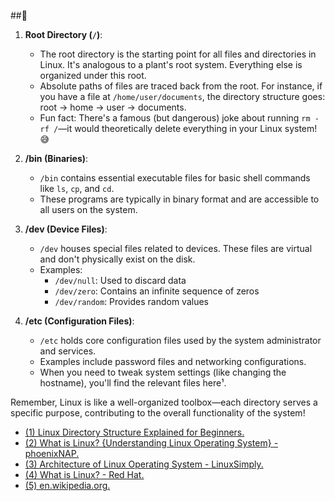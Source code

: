 ##🐧

1. **Root Directory (`/`)**:
   - The root directory is the starting point for all files and directories in Linux. It's analogous to a plant's root system. Everything else is organized under this root.
   - Absolute paths of files are traced back from the root. For instance, if you have a file at `/home/user/documents`, the directory structure goes: root → home → user → documents.
   - Fun fact: There's a famous (but dangerous) joke about running `rm -rf /`—it would theoretically delete everything in your Linux system! 😅

2. **/bin (Binaries)**:
   - `/bin` contains essential executable files for basic shell commands like `ls`, `cp`, and `cd`.
   - These programs are typically in binary format and are accessible to all users on the system.

3. **/dev (Device Files)**:
   - `/dev` houses special files related to devices. These files are virtual and don't physically exist on the disk.
   - Examples:
     - `/dev/null`: Used to discard data
     - `/dev/zero`: Contains an infinite sequence of zeros
     - `/dev/random`: Provides random values

4. **/etc (Configuration Files)**:
   - `/etc` holds core configuration files used by the system administrator and services.
   - Examples include password files and networking configurations.
   - When you need to tweak system settings (like changing the hostname), you'll find the relevant files here¹.

Remember, Linux is like a well-organized toolbox—each directory serves a specific purpose, contributing to the overall functionality of the system!

- [(1) Linux Directory Structure Explained for Beginners.](https://linuxhandbook.com/linux-directory-structure/.)
- [(2) What is Linux? {Understanding Linux Operating System} - phoenixNAP.](https://phoenixnap.com/kb/what-is-linux.)
- [(3) Architecture of Linux Operating System - LinuxSimply.](https://linuxsimply.com/linux-basics/introduction/architecture-of-linux-operating-system/.)
- [(4) What is Linux? - Red Hat.](https://www.redhat.com/en/topics/linux/what-is-linux.)
- [(5) en.wikipedia.org.](https://en.wikipedia.org/wiki/Linux.)